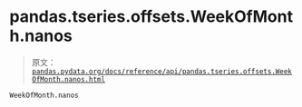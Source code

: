 # pandas.tseries.offsets.WeekOfMonth.nanos

> 原文：[`pandas.pydata.org/docs/reference/api/pandas.tseries.offsets.WeekOfMonth.nanos.html`](https://pandas.pydata.org/docs/reference/api/pandas.tseries.offsets.WeekOfMonth.nanos.html)

```py
WeekOfMonth.nanos
```
